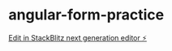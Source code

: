 # angular-form-practice

[Edit in StackBlitz next generation editor ⚡️](https://stackblitz.com/~/github.com/khaiwhan/angular-form-practice)